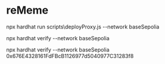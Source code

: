# reMeme

npx hardhat run scripts\deployProxy.js --network baseSepolia

npx hardhat verify --network baseSepolia <ImplAddr>

npx hardhat verify --network baseSepolia 0x676E4328161FdFBcB1126977d5040977C31283f8